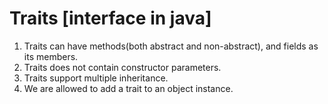 # Traits  [interface in java]

1. Traits can have methods(both abstract and non-abstract), and fields as its members.
1. Traits does not contain constructor parameters.
1. Traits support multiple inheritance.
1. We are allowed to add a trait to an object instance.